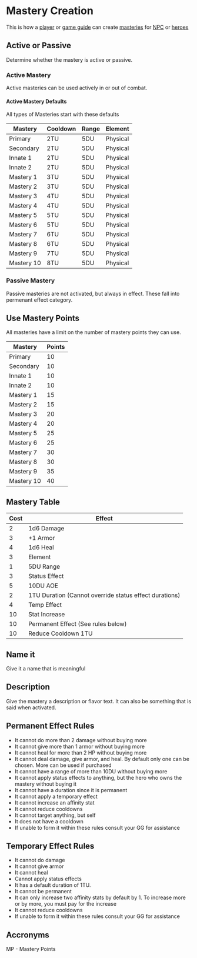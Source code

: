 # Mastery Creation

This is how a [player](Definitions/Player) or [game guide](Definitions/Game_Guide) can create [masteries](Masteries/) for [NPC](Definitions/NPC) or [heroes](Definitions/Hero)

## Active or Passive

Determine whether the mastery is active or passive.

### Active Mastery

Active masteries can be used actively in or out of combat.

#### Active Mastery Defaults

All types of Masteries start with these defaults

| Mastery    | Cooldown | Range | Element  |
| ---------- | -------- | ----- | -------- |
| Primary    | 2TU      | 5DU   | Physical |
| Secondary  | 2TU      | 5DU   | Physical |
| Innate 1   | 2TU      | 5DU   | Physical |
| Innate 2   | 2TU      | 5DU   | Physical |
| Mastery 1  | 3TU      | 5DU   | Physical |
| Mastery 2  | 3TU      | 5DU   | Physical |
| Mastery 3  | 4TU      | 5DU   | Physical |
| Mastery 4  | 4TU      | 5DU   | Physical |
| Mastery 5  | 5TU      | 5DU   | Physical |
| Mastery 6  | 5TU      | 5DU   | Physical |
| Mastery 7  | 6TU      | 5DU   | Physical |
| Mastery 8  | 6TU      | 5DU   | Physical |
| Mastery 9  | 7TU      | 5DU   | Physical |
| Mastery 10 | 8TU      | 5DU   | Physical |

### Passive Mastery

Passive masteries are not activated, but always in effect. These fall into permenant effect category.

## Use Mastery Points

All masteries have a limit on the number of mastery points they can use.

| Mastery    | Points |
| ---------- | ------ |
| Primary    | 10     |
| Secondary  | 10     |
| Innate 1   | 10     |
| Innate 2   | 10     |
| Mastery 1  | 15     |
| Mastery 2  | 15     |
| Mastery 3  | 20     |
| Mastery 4  | 20     |
| Mastery 5  | 25     |
| Mastery 6  | 25     |
| Mastery 7  | 30     |
| Mastery 8  | 30     |
| Mastery 9  | 35     |
| Mastery 10 | 40     |

## Mastery Table

| Cost | Effect                                                 |
| ---- | ------------------------------------------------------ |
| 2    | 1d6 Damage                                             |
| 3    | +1 Armor                                               |
| 4    | 1d6 Heal                                               |
| 3    | Element                                                |
| 1    | 5DU Range                                              |
| 3    | Status Effect                                          |
| 5    | 10DU AOE                                               |
| 2    | 1TU Duration (Cannot override status effect durations) |
| 4    | Temp Effect                                            |
| 10   | Stat Increase                                          |
| 10   | Permanent Effect (See rules below)                     |
| 10   | Reduce Cooldown 1TU                                    |

## Name it

Give it a name that is meaningful

## Description

Give the mastery a description or flavor text. It can also be something that is said when activated.

## Permanent Effect Rules

- It cannot do more than 2 damage without buying more
- It cannot give more than 1 armor without buying more
- It cannot heal for more than 2 HP without buying more
- It cannot deal damage, give armor, and heal. By default only one can be chosen. More can be used if purchased
- It cannot have a range of more than 10DU without buying more
- It cannot apply status effects to anything, but the hero who owns the mastery without buying it
- It cannot have a duration since it is permanent
- It cannot apply a temporary effect
- It cannot increase an affinity stat
- It cannot reduce cooldowns
- It cannot target anything, but self
- It does not have a cooldown
- If unable to form it within these rules consult your GG for assistance

## Temporary Effect Rules

- It cannot do damage
- It cannot give armor
- It cannot heal
- Cannot apply status effects
- It has a default duration of 1TU.
- It cannot be permanent
- It can only increase two affinity stats by default by 1. To increase more or by more, you must pay for the increase
- It cannot reduce cooldowns
- If unable to form it within these rules consult your GG for assistance

## Accronyms

MP - Mastery Points
